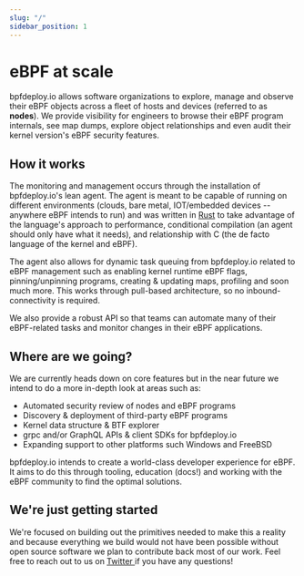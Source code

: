 ```yaml
---
slug: "/"
sidebar_position: 1
---
```


# eBPF at scale

bpfdeploy.io allows software organizations to explore, manage and observe their eBPF objects across a fleet of hosts and devices (referred to as **nodes**). We provide visibility for engineers to browse their eBPF program internals, see map dumps, explore object relationships and even audit their kernel version's eBPF security features.

## How it works

The monitoring and management occurs through the installation of bpfdeploy.io's lean agent. The agent is meant to be capable of running on different environments (clouds, bare metal, IOT/embedded devices -- anywhere eBPF intends to run) and was written in [Rust](https://www.rust-lang.org/) to take advantage of the language's approach to performance, conditional compilation (an agent should only have what it needs), and relationship with C (the de facto language of the kernel and eBPF).

The agent also allows for dynamic task queuing from bpfdeploy.io related to eBPF management such as enabling kernel runtime eBPF flags, pinning/unpinning programs, creating & updating maps, profiling and soon much more.  This works through pull-based architecture, so no inbound-connectivity is required.

We also provide a robust API so that teams can automate many of their eBPF-related tasks and monitor changes in their eBPF applications.

## Where are we going?

We are currently heads down on core features but in the near future we intend to do a more in-depth look at areas such as:

- Automated security review of nodes and eBPF programs
- Discovery & deployment of third-party eBPF programs
- Kernel data structure & BTF explorer
- grpc and/or GraphQL APIs & client SDKs for bpfdeploy.io
- Expanding support to other platforms such Windows and FreeBSD

bpfdeploy.io intends to create a world-class developer experience for eBPF. It aims to do this through tooling, education (docs!) and working with the eBPF community to find the optimal solutions.

## We're just getting started

We're focused on building out the primitives needed to make this a reality and because everything we build would not have been possible without open source software we plan to contribute back most of our work. Feel free to reach out to us on [Twitter ](https://twitter.com/bpfdeploy) if you have any questions!

